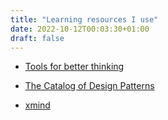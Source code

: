 ```yaml
---
title: "Learning resources I use"
date: 2022-10-12T00:03:30+01:00
draft: false
---
```


* [Tools for better thinking](https://untools.co/)

* [The Catalog of Design Patterns](https://refactoring.guru/design-patterns/catalog)

* [xmind](https://xmind.app/)